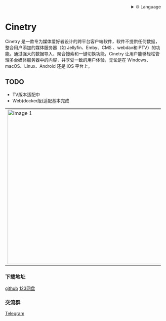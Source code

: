 
<div align="right">
  <details>
    <summary >🌐 Language</summary>
    <div>
      <div align="center">
        <a href="https://openaitx.github.io/view.html?user=gstory0404&project=Cinetry&lang=en">English</a>
        | <a href="https://openaitx.github.io/view.html?user=gstory0404&project=Cinetry&lang=zh-CN">简体中文</a>
        | <a href="https://openaitx.github.io/view.html?user=gstory0404&project=Cinetry&lang=zh-TW">繁體中文</a>
        | <a href="https://openaitx.github.io/view.html?user=gstory0404&project=Cinetry&lang=ja">日本語</a>
        | <a href="https://openaitx.github.io/view.html?user=gstory0404&project=Cinetry&lang=ko">한국어</a>
        | <a href="https://openaitx.github.io/view.html?user=gstory0404&project=Cinetry&lang=hi">हिन्दी</a>
        | <a href="https://openaitx.github.io/view.html?user=gstory0404&project=Cinetry&lang=th">ไทย</a>
        | <a href="https://openaitx.github.io/view.html?user=gstory0404&project=Cinetry&lang=fr">Français</a>
        | <a href="https://openaitx.github.io/view.html?user=gstory0404&project=Cinetry&lang=de">Deutsch</a>
        | <a href="https://openaitx.github.io/view.html?user=gstory0404&project=Cinetry&lang=es">Español</a>
        | <a href="https://openaitx.github.io/view.html?user=gstory0404&project=Cinetry&lang=it">Itapano</a>
        | <a href="https://openaitx.github.io/view.html?user=gstory0404&project=Cinetry&lang=ru">Русский</a>
        | <a href="https://openaitx.github.io/view.html?user=gstory0404&project=Cinetry&lang=pt">Português</a>
        | <a href="https://openaitx.github.io/view.html?user=gstory0404&project=Cinetry&lang=nl">Nederlands</a>
        | <a href="https://openaitx.github.io/view.html?user=gstory0404&project=Cinetry&lang=pl">Polski</a>
        | <a href="https://openaitx.github.io/view.html?user=gstory0404&project=Cinetry&lang=ar">العربية</a>
        | <a href="https://openaitx.github.io/view.html?user=gstory0404&project=Cinetry&lang=fa">فارسی</a>
        | <a href="https://openaitx.github.io/view.html?user=gstory0404&project=Cinetry&lang=tr">Türkçe</a>
        | <a href="https://openaitx.github.io/view.html?user=gstory0404&project=Cinetry&lang=vi">Tiếng Việt</a>
        | <a href="https://openaitx.github.io/view.html?user=gstory0404&project=Cinetry&lang=id">Bahasa Indonesia</a>
      </div>
    </div>
  </details>
</div>

# Cinetry

Cinetry 是一款专为媒体爱好者设计的跨平台客户端软件，软件不提供任何数据，整合用户添加的媒体服务器（如 Jellyfin、Emby、CMS 、webdav和IPTV）的功能。通过强大的数据导入、聚合搜索和一键切换功能，Cinetry 让用户能够轻松管理多台媒体服务器中的内容，并享受一致的用户体验，无论是在 Windows、macOS、Linux、Android 还是 iOS 平台上。

## TODO
- TV版本适配中  
- Web(docker版)适配基本完成

|  | |
|--------|--------|
| <img src="https://raw.githubusercontent.com/gstory0404/Cinetry/a8c26bf590ce5f95e9e864f98cfde01ad9a9a402/pc.png" width="500" alt="Image 1"> | <img src="https://raw.githubusercontent.com/gstory0404/Cinetry/a8c26bf590ce5f95e9e864f98cfde01ad9a9a402/phone.jpg" width="200" alt="Image 2"> |

### 下载地址
[github](https://github.com/gstory0404/Cinetry/releases)  [123网盘](https://www.123865.com/s/3tw0Td-2dOkh)

### 交流群
[Telegram](https://t.me/+pXBwNpMTgAY0YjUx)
